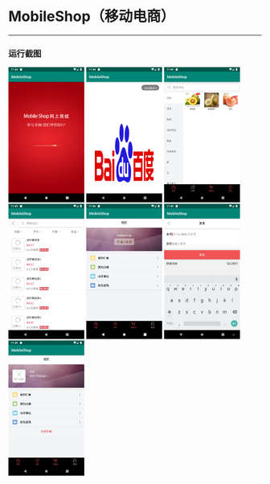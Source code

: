 # MobileShop（移动电商）
---
### 运行截图
<img src="https://github.com/Carry955/MobileShop/blob/master/ScreenShot/splash_layout.png" width="30%">  <img src="https://github.com/Carry955/MobileShop/blob/master/ScreenShot/ad_layout.png" width="30%">  <img src="https://github.com/Carry955/MobileShop/blob/master/ScreenShot/goodscategory.png" width="30%">
<img src="https://github.com/Carry955/MobileShop/blob/master/ScreenShot/goodslist.png" width="30%">  <img src="https://github.com/Carry955/MobileShop/blob/master/ScreenShot/personal_notlogin.png" width="30%">  <img src="https://github.com/Carry955/MobileShop/blob/master/ScreenShot/personal_login.png" width="30%">
<img src="https://github.com/Carry955/MobileShop/blob/master/ScreenShot/personal_inlogin.png" width="30%">
